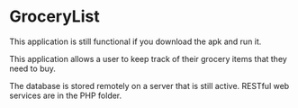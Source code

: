 # GroceryList

This application is still functional if you download the apk and run it.

This application allows a user to keep track of their grocery items that they need to buy.

The database is stored remotely on a server that is still active. RESTful web services are in the PHP folder.

